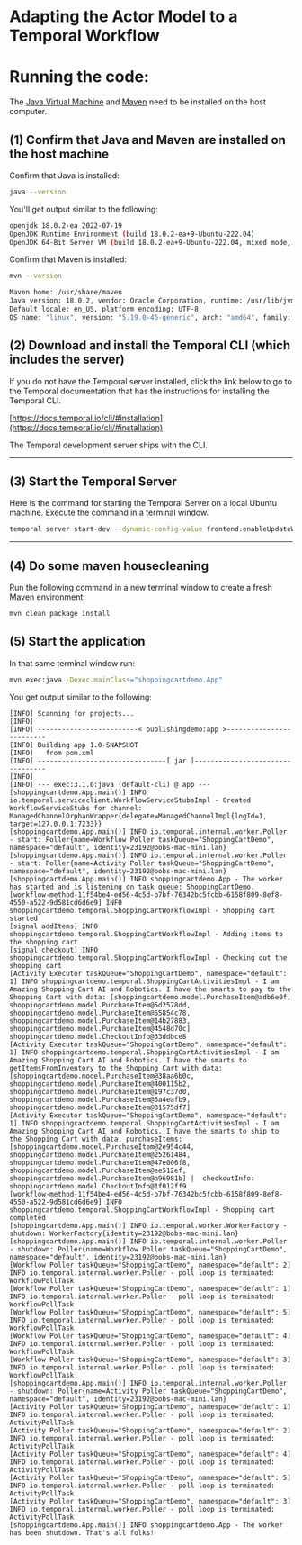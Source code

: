# Adapting the Actor Model to a Temporal Workflow

# Running the code:

The [Java Virtual Machine](https://openjdk.org/) and [Maven](https://maven.apache.org/install.html) need to be installed
on the host computer.

## (1) Confirm that Java and Maven are installed on the host machine

Confirm that Java is installed:

```bash
java --version
```

You'll get output similar to the following:

```bash
openjdk 18.0.2-ea 2022-07-19
OpenJDK Runtime Environment (build 18.0.2-ea+9-Ubuntu-222.04)
OpenJDK 64-Bit Server VM (build 18.0.2-ea+9-Ubuntu-222.04, mixed mode, sharing)
```

Confirm that Maven is installed:

```bash
mvn --version
```

```bash
Maven home: /usr/share/maven
Java version: 18.0.2, vendor: Oracle Corporation, runtime: /usr/lib/jvm/jdk-18.0.2
Default locale: en_US, platform encoding: UTF-8
OS name: "linux", version: "5.19.0-46-generic", arch: "amd64", family: "unix"
```

## (2) Download and install the Temporal CLI (which includes the server)

If you do not have the Temporal server installed, click the link below to go to the Temporal documentation that has the
instructions for installing the Temporal CLI.

[https://docs.temporal.io/cli/#installation](https://docs.temporal.io/cli/#installation)

The Temporal development server ships with the CLI.

---

## (3) Start the Temporal Server

Here is the command for starting the Temporal Server on a local Ubuntu machine. Execute the command in a terminal
window.

```bash
temporal server start-dev --dynamic-config-value frontend.enableUpdateWorkflowExecution=true
```

---

## (4) Do some maven housecleaning

Run the following command in a new terminal window to create a fresh Maven environment:

```bash
mvn clean package install
```

## (5) Start the application

In that same terminal window run:

```bash
mvn exec:java -Dexec.mainClass="shoppingcartdemo.App"
```

You get output similar to the following:

```text
[INFO] Scanning for projects...
[INFO] 
[INFO] -------------------------< publishingdemo:app >-------------------------
[INFO] Building app 1.0-SNAPSHOT
[INFO]   from pom.xml
[INFO] --------------------------------[ jar ]---------------------------------
[INFO] 
[INFO] --- exec:3.1.0:java (default-cli) @ app ---
[shoppingcartdemo.App.main()] INFO io.temporal.serviceclient.WorkflowServiceStubsImpl - Created WorkflowServiceStubs for channel: ManagedChannelOrphanWrapper{delegate=ManagedChannelImpl{logId=1, target=127.0.0.1:7233}}
[shoppingcartdemo.App.main()] INFO io.temporal.internal.worker.Poller - start: Poller{name=Workflow Poller taskQueue="ShoppingCartDemo", namespace="default", identity=23192@bobs-mac-mini.lan}
[shoppingcartdemo.App.main()] INFO io.temporal.internal.worker.Poller - start: Poller{name=Activity Poller taskQueue="ShoppingCartDemo", namespace="default", identity=23192@bobs-mac-mini.lan}
[shoppingcartdemo.App.main()] INFO shoppingcartdemo.App - The worker has started and is listening on task queue: ShoppingCartDemo.
[workflow-method-11f54be4-ed56-4c5d-b7bf-76342bc5fcbb-6158f809-8ef8-4550-a522-9d581cd6d6e9] INFO shoppingcartdemo.temporal.ShoppingCartWorkflowImpl - Shopping cart started
[signal addItems] INFO shoppingcartdemo.temporal.ShoppingCartWorkflowImpl - Adding items to the shopping cart
[signal checkout] INFO shoppingcartdemo.temporal.ShoppingCartWorkflowImpl - Checking out the shopping cart
[Activity Executor taskQueue="ShoppingCartDemo", namespace="default": 1] INFO shoppingcartdemo.temporal.ShoppingCartActivitiesImpl - I am Amazing Shopping Cart AI and Robotics. I have the smarts to pay to the Shopping Cart with data: [shoppingcartdemo.model.PurchaseItem@adb6e0f, shoppingcartdemo.model.PurchaseItem@5d2578dd, shoppingcartdemo.model.PurchaseItem@55854c78, shoppingcartdemo.model.PurchaseItem@14b27883, shoppingcartdemo.model.PurchaseItem@4548d70c] shoppingcartdemo.model.CheckoutInfo@33ddbce8
[Activity Executor taskQueue="ShoppingCartDemo", namespace="default": 1] INFO shoppingcartdemo.temporal.ShoppingCartActivitiesImpl - I am Amazing Shopping Cart AI and Robotics. I have the smarts to getItemsFromInventory to the Shopping Cart with data: [shoppingcartdemo.model.PurchaseItem@38aa6b0c, shoppingcartdemo.model.PurchaseItem@400115b2, shoppingcartdemo.model.PurchaseItem@197c37d0, shoppingcartdemo.model.PurchaseItem@5a4eafb9, shoppingcartdemo.model.PurchaseItem@31575df7]
[Activity Executor taskQueue="ShoppingCartDemo", namespace="default": 1] INFO shoppingcartdemo.temporal.ShoppingCartActivitiesImpl - I am Amazing Shopping Cart AI and Robotics. I have the smarts to ship to the Shopping Cart with data: purchaseItems: [shoppingcartdemo.model.PurchaseItem@2e954c44, shoppingcartdemo.model.PurchaseItem@25261484, shoppingcartdemo.model.PurchaseItem@47e006f8, shoppingcartdemo.model.PurchaseItem@ee512ef, shoppingcartdemo.model.PurchaseItem@a96981b] |  checkoutInfo: shoppingcartdemo.model.CheckoutInfo@1f012ff9
[workflow-method-11f54be4-ed56-4c5d-b7bf-76342bc5fcbb-6158f809-8ef8-4550-a522-9d581cd6d6e9] INFO shoppingcartdemo.temporal.ShoppingCartWorkflowImpl - Shopping cart completed
[shoppingcartdemo.App.main()] INFO io.temporal.worker.WorkerFactory - shutdown: WorkerFactory{identity=23192@bobs-mac-mini.lan}
[shoppingcartdemo.App.main()] INFO io.temporal.internal.worker.Poller - shutdown: Poller{name=Workflow Poller taskQueue="ShoppingCartDemo", namespace="default", identity=23192@bobs-mac-mini.lan}
[Workflow Poller taskQueue="ShoppingCartDemo", namespace="default": 2] INFO io.temporal.internal.worker.Poller - poll loop is terminated: WorkflowPollTask
[Workflow Poller taskQueue="ShoppingCartDemo", namespace="default": 1] INFO io.temporal.internal.worker.Poller - poll loop is terminated: WorkflowPollTask
[Workflow Poller taskQueue="ShoppingCartDemo", namespace="default": 5] INFO io.temporal.internal.worker.Poller - poll loop is terminated: WorkflowPollTask
[Workflow Poller taskQueue="ShoppingCartDemo", namespace="default": 4] INFO io.temporal.internal.worker.Poller - poll loop is terminated: WorkflowPollTask
[Workflow Poller taskQueue="ShoppingCartDemo", namespace="default": 3] INFO io.temporal.internal.worker.Poller - poll loop is terminated: WorkflowPollTask
[shoppingcartdemo.App.main()] INFO io.temporal.internal.worker.Poller - shutdown: Poller{name=Activity Poller taskQueue="ShoppingCartDemo", namespace="default", identity=23192@bobs-mac-mini.lan}
[Activity Poller taskQueue="ShoppingCartDemo", namespace="default": 1] INFO io.temporal.internal.worker.Poller - poll loop is terminated: ActivityPollTask
[Activity Poller taskQueue="ShoppingCartDemo", namespace="default": 2] INFO io.temporal.internal.worker.Poller - poll loop is terminated: ActivityPollTask
[Activity Poller taskQueue="ShoppingCartDemo", namespace="default": 4] INFO io.temporal.internal.worker.Poller - poll loop is terminated: ActivityPollTask
[Activity Poller taskQueue="ShoppingCartDemo", namespace="default": 5] INFO io.temporal.internal.worker.Poller - poll loop is terminated: ActivityPollTask
[Activity Poller taskQueue="ShoppingCartDemo", namespace="default": 3] INFO io.temporal.internal.worker.Poller - poll loop is terminated: ActivityPollTask
[shoppingcartdemo.App.main()] INFO shoppingcartdemo.App - The worker has been shutdown. That's all folks!
```
